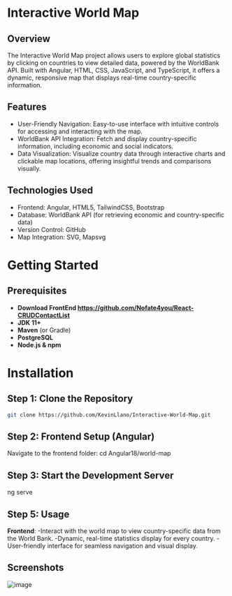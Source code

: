 # Interactive World Map

## Overview
The Interactive World Map project allows users to explore global statistics by clicking on countries to view detailed data, powered by the WorldBank API. Built with Angular, HTML, CSS, JavaScript, and TypeScript, it offers a dynamic, responsive map that displays real-time country-specific information. 

## Features
- User-Friendly Navigation: Easy-to-use interface with intuitive controls for accessing and interacting with the map.
- WorldBank API Integration: Fetch and display country-specific information, including economic and social indicators.
- Data Visualization: Visualize country data through interactive charts and clickable map locations, offering insightful trends and comparisons visually.

## Technologies Used
- Frontend: Angular, HTML5, TailwindCSS, Bootstrap
- Database: WorldBank API (for retrieving economic and country-specific data)
- Version Control: GitHub
- Map Integration: SVG, Mapsvg


# Getting Started

## Prerequisites
- **Download FrontEnd https://github.com/Nofate4you/React-CRUDContactList**
- **JDK 11+**
- **Maven** (or Gradle)
- **PostgreSQL**
- **Node.js & npm**

# Installation

## Step 1: Clone the Repository
```bash
git clone https://github.com/KevinLlano/Interactive-World-Map.git
```

## Step 2: Frontend Setup (Angular)
Navigate to the frontend folder:
cd Angular18/world-map


## Step 3: Start the Development Server
ng serve

## Step 5: Usage
**Frontend**:
-Interact with the world map to view country-specific data from the World Bank.
-Dynamic, real-time statistics display for every country.
-User-friendly interface for seamless navigation and visual display.

## Screenshots 
![image](https://github.com/user-attachments/assets/88450d66-90a3-49f8-aa85-b6072229f5d9)


